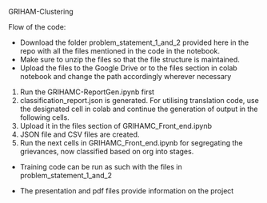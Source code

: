 GRIHAM-Clustering

Flow of the code:

- Download the folder problem_statement_1_and_2 provided here in the repo with all the files mentioned in the code in the notebook.
- Make sure to unzip the files so that the file structure is maintained.
- Upload the files to the Google Drive or to the files section in colab notebook and change the path accordingly wherever necessary

1. Run the GRIHAMC-ReportGen.ipynb first
2. classification_report.json is generated. For utilising translation code, use the designated cell in colab and continue the generation of output in the following cells. 
3. Upload it in the files section of GRIHAMC_Front_end.ipynb
4. JSON file and CSV files are created.
5. Run the next cells in GRIHAMC_Front_end.ipynb for segregating the grievances, now classified based on org into stages.

- Training code can be run as such with the files in problem_statement_1_and_2

- The presentation and pdf files provide information on the project
